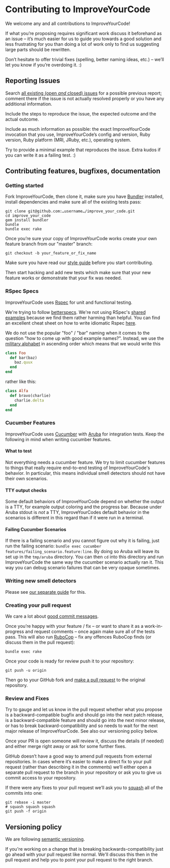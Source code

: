# Contributing to ImproveYourCode

We welcome any and all contributions to ImproveYourCode!

If what you’re proposing requires significant work discuss it beforehand
as an issue – it’s much easier for us to guide you towards a good
solution and less frustrating for you than doing a lot of work
only to find us suggesting large parts should be rewritten.

Don’t hesitate to offer trivial fixes (spelling, better naming
ideas, etc.) – we’ll let you know if you’re overdoing it. :)

## Reporting Issues

Search [all existing (open _and_ closed)
issues](https://github.com/troessner/improve_your_code/issues?q=is%3Aissue)
for a possible previous report; comment there if the issue is not
actually resolved properly or you have any additional information.

Include the steps to reproduce the issue,
the expected outcome and the actual outcome.

Include as much information as possible: the exact ImproveYourCode
invocation that you use, ImproveYourCode’s config and version, Ruby
version, Ruby platform (MRI, JRuby, etc.), operating system.

Try to provide a minimal example that reproduces the issue.
Extra kudos if you can write it as a failing test. :)

## Contributing features, bugfixes, documentation

### Getting started

Fork ImproveYourCode, then clone it, make sure you have
[Bundler](http://bundler.io) installed, install dependencies
and make sure all of the existing tests pass:

```
git clone git@github.com:…username…/improve_your_code.git
cd improve_your_code
gem install bundler
bundle
bundle exec rake
```

Once you’re sure your copy of ImproveYourCode works create your own feature branch from our "master" branch:

```
git checkout -b your_feature_or_fix_name
```

Make sure you have read our [style guide](docs/Style-Guide.md) before you
start contributing.

Then start hacking and add new tests which make sure that your new feature works or
demonstrate that your fix was needed.

### RSpec Specs

ImproveYourCode uses [Rspec](http://rspec.info/) for unit and functional testing.

We're trying to follow [betterspecs](http://betterspecs.org/). We're not using
RSpec's
[shared examples](https://www.relishapp.com/rspec/rspec-core/docs/example-groups/shared-examples)
because we find them rather harming than helpful. You can find an excellent
cheat sheet on how to write idiomatic Rspec
[here](http://www.rubypigeon.com/posts/rspec-core-cheat-sheet).

We do not use the popular "foo" / "bar" naming when it comes to the question
"how to come up with good example names?". Instead, we use the
[military alphabet](https://en.wikipedia.org/wiki/NATO_phonetic_alphabet) in
ascending order which means that we would write this

```Ruby
class Foo
  def bar(baz)
    baz.quux
  end
end
```

rather like this:

```Ruby
class Alfa
  def bravo(charlie)
    charlie.delta
  end
end
```

### Cucumber Features

ImproveYourCode uses [Cucumber](https://cucumber.io/) with
[Aruba](https://github.com/cucumber/aruba) for integration tests. Keep the
following in mind when writing cucumber features.

#### What to test

Not everything needs a cucumber feature. We try to limit cucumber features to
things that really require end-to-end testing of ImproveYourCode's behavior. In
particular, this means individual smell detectors should not have their own
scenarios.

#### TTY output checks

Some default behaviors of ImproveYourCode depend on whether the output is a TTY, for
example output coloring and the progress bar. Because under Aruba stdout is
*not* a TTY, ImproveYourCodes default behavior in the scenarios is different in this
regard than if it were run in a terminal.

#### Failing Cucumber Scenarios

If there is a failing scenario and you cannot figure out why it is failing,
just run the failing scenario: `bundle exec cucumber
features/failing_scenario.feature:line`. By doing so Aruba will leave its set
up in the `tmp/aruba` directory. You can then `cd` into this directory and run
ImproveYourCode the same way the cucumber scenario actually ran it. This way you can debug
scenario failures that can be very opaque sometimes.

### Writing new smell detectors

Please see [our separate guide](docs/How-To-Write-New-Detectors.md) for this.

### Creating your pull request

We care a lot about [good commit
messages](http://tbaggery.com/2008/04/19/a-note-about-git-commit-messages.html).

Once you’re happy with your feature / fix – or want to
share it as a work-in-progress and request comments – once
again make sure all of the tests pass. This will also run
[RuboCop](https://github.com/bbatsov/rubocop) – fix any
offences RuboCop finds (or discuss them in the pull request):

```
bundle exec rake
```

Once your code is ready for review push it to your repository:

```
git push -u origin
```

Then go to your GitHub fork and [make a pull
request](https://help.github.com/articles/creating-a-pull-request/)
to the original repository.

### Review and Fixes

Try to gauge and let us know in the pull request whether what
you propose is a backward-compatible bugfix and should go into the
next patch release, is a backward-compatible feature and should go
into the next minor release, or has to break backward-compatibility
and so needs to wait for the next major release of ImproveYourCode. See also our
versioning policy below.

Once your PR is open someone will review it, discuss the details (if
needed) and either merge right away or ask for some further fixes.

GitHub doesn’t have a good way to amend pull requests from external
repositories. In cases where it’s easier to make a direct fix
to your pull request (rather than describing it in the comments)
we’ll either open a separate pull request to the branch in your
repository or ask you to give us commit access to your repository.

If there were any fixes to your pull request we’ll ask you to
[squash](http://git-scm.com/book/en/v2/Git-Tools-Rewriting-History#Squashing-Commits)
all of the commits into one:

```
git rebase -i master
# squash squash squash
git push -f origin
```

## Versioning policy

We are following [semantic versioning](http://semver.org/).

If you're working on a change that is breaking backwards-compatibility
just go ahead with your pull request like normal. We'll discuss this then in
the pull request and help you to point your pull request to the right branch.
